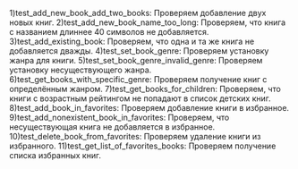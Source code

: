 1)test_add_new_book_add_two_books: Проверяем добавление двух новых книг.
2)test_add_new_book_name_too_long: Проверяем, что книга с названием длиннее 40 символов не добавляется.
3)test_add_existing_book: Проверяем, что одна и та же книга не добавляется дважды.
4)test_set_book_genre: Проверяем установку жанра для книги.
5)test_set_book_genre_invalid_genre: Проверяем установку несуществующего жанра.
6)test_get_books_with_specific_genre: Проверяем получение книг с определённым жанром.
7)test_get_books_for_children: Проверяем, что книги с возрастным рейтингом не попадают в список детских книг.
8)test_add_book_in_favorites: Проверяем добавление книги в избранное.
9)test_add_nonexistent_book_in_favorites: Проверяем, что несуществующая книга не добавляется в избранное.
10)test_delete_book_from_favorites: Проверяем удаление книги из избранного.
11)test_get_list_of_favorites_books: Проверяем получение списка избранных книг.
